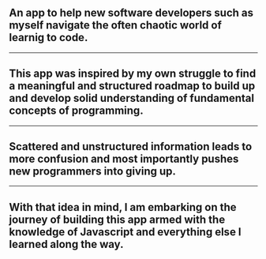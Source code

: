 ## An app to help new software developers such as myself navigate the often chaotic world of learnig to code.
---
## This app was inspired by my own struggle to find a meaningful and structured roadmap to build up and develop solid understanding of fundamental concepts of programming.
---
## Scattered and unstructured information leads to more confusion and most importantly pushes new programmers into giving up. 
---
## With that idea in mind, I am embarking on the journey of building this app armed with the knowledge of Javascript and everything else I learned along the way. 

